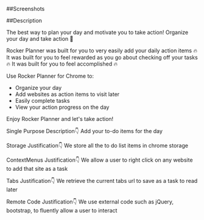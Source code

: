 ##Screenshots

##Description

The best way to plan your day and motivate you to take action!
Organize your day and take action 🚀

Rocker Planner was built for you to very easily add your daily action items 🔥
It was built for you to feel rewarded as you go about checking off your tasks 🔥
It was built for you to feel accomplished 🔥

Use Rocker Planner for Chrome to:

- Organize your day
- Add websites as action items to visit later
- Easily complete tasks
- View your action progress on the day

Enjoy Rocker Planner and let's take action!

Single Purpose Description👇
Add your to-do items for the day

Storage Justification👇
We store all the to do list items in chrome storage

ContextMenus Justification👇
We allow a user to right click on any website to add that site as a task

Tabs Justification👇
We retrieve the current tabs url to save as a task to read later

Remote Code Justification👇
We use external code such as jQuery, bootstrap, to fluently allow a user to interact
